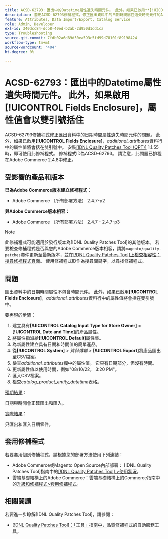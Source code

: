 ```yaml
---
title: ACSD-62793：匯出中的Datetime屬性遺失時間元件。 此外，如果已啟用**[!UICONTROL Fields Enclosure]**，屬性值會以雙引號括住
description: 套用ACSD-62793修補程式，修正匯出資料中的日期時間屬性遺失時間元件的Adobe Commerce問題。 此外，如果已啟用**[!UICONTROL Fields Enclosure]**，則*additional_attributes*欄中的屬性值將會括在雙引號中。
feature: Attributes, Data Import/Export, Catalog Service
role: Admin, Developer
exl-id: 340dcc84-dcb8-40ed-b2ab-2d950d1dd1ca
type: Troubleshooting
source-git-commit: 7fdb02a6d89d50ea593c5fd99d78101f89198424
workflow-type: tm+mt
source-wordcount: '404'
ht-degree: 0%

---
```


# ACSD-62793：匯出中的Datetime屬性遺失時間元件。 此外，如果啟用&#x200B;**[!UICONTROL Fields Enclosure]**，屬性值會以雙引號括住

ACSD-62793修補程式修正匯出資料中的日期時間屬性遺失時間元件的問題。 此外，如果已啟用&#x200B;**[!UICONTROL Fields Enclosure]**，*additional_attributes*&#x200B;資料行中的屬性值將會括在雙引號中。 安裝[[!DNL Quality Patches Tool (QPT)]](/help/tools/quality-patches-tool/quality-patches-tool-to-self-serve-quality-patches.md) 1.1.55時，即可使用此修補程式。 修補程式ID為ACSD-62793。 請注意，此問題已排程在Adobe Commerce 2.4.8中修正。

## 受影響的產品和版本

**已為Adobe Commerce版本建立修補程式：**

* Adobe Commerce （所有部署方法） 2.4.7-p2

**與Adobe Commerce版本相容：**

* Adobe Commerce （所有部署方法） 2.4.7 - 2.4.7-p3

>[!NOTE]
>
>此修補程式可能適用於發行版本為[!DNL Quality Patches Tool]的其他版本。 若要檢查修補程式是否與您的Adobe Commerce版本相容，請將`magento/quality-patches`套件更新至最新版本，並在[[!DNL Quality Patches Tool]上檢查相容性：搜尋修補程式頁面](https://experienceleague.adobe.com/tools/commerce-quality-patches/index.html)。 使用修補程式ID作為搜尋關鍵字，以尋找修補程式。

## 問題

匯出資料中的日期時間屬性不包含時間元件。 此外，如果已啟用&#x200B;**[!UICONTROL Fields Enclosure]**，*additional_attributes*&#x200B;資料行中的屬性值將會括在雙引號中。

<u>要再現的步驟</u>：

1. 建立具有&#x200B;**[!UICONTROL Catalog Input Type for Store Owner]** = **[!UICONTROL Date and Time]**&#x200B;的產品屬性。
1. 將屬性指派給&#x200B;**[!UICONTROL Default]**&#x200B;屬性集。
1. 為新屬性建立具有日期和時間值的簡單產品。
1. 從&#x200B;**[!UICONTROL System]** > *資料傳輸* > **[!UICONTROL Export]**&#x200B;將產品匯出至CSV檔案。
1. 檢查&#x200B;*additional_attributes*&#x200B;欄中的屬性值。 它只有日期部分，但沒有時間。
1. 更新屬性值以使用時間，例如&quot;08/10/22， 3:20 PM&quot;。
1. 匯入CSV檔案。
1. 檢查&#x200B;*catalog_product_entity_datetime*&#x200B;表格。

<u>預期結果</u>：

日期與時間會正確匯出和匯入。

<u>實際結果</u>：

只匯出和匯入日期零件。

## 套用修補程式

若要套用個別修補程式，請根據您的部署方法使用下列連結：

* Adobe Commerce或Magento Open Source內部部署： [!DNL Quality Patches Tool]指南中的[[!DNL Quality Patches Tool] >使用狀況](/help/tools/quality-patches-tool/usage.md)。
* 雲端基礎結構上的Adobe Commerce：雲端基礎結構上的Commerce指南中的[升級和修補程式>套用修補程式](https://experienceleague.adobe.com/docs/commerce-cloud-service/user-guide/develop/upgrade/apply-patches.html)。


## 相關閱讀

若要進一步瞭解[!DNL Quality Patches Tool]，請參閱：

* [[!DNL Quality Patches Tool]：「工具」指南中，品質修補程式](/help/tools/quality-patches-tool/quality-patches-tool-to-self-serve-quality-patches.md)的自助服務工具。
